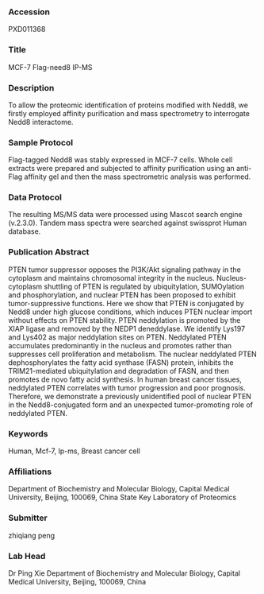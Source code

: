 ### Accession
PXD011368

### Title
MCF-7 Flag-need8 IP-MS

### Description
To allow the proteomic identification of proteins modified with Nedd8, we firstly employed affinity purification and mass spectrometry to interrogate Nedd8 interactome.

### Sample Protocol
Flag-tagged Nedd8 was stably expressed in MCF-7 cells. Whole cell extracts were prepared and subjected to affinity purification using an anti-Flag affinity gel and then the mass spectrometric analysis was performed.

### Data Protocol
The resulting MS/MS data were processed using Mascot search engine (v.2.3.0). Tandem mass spectra were searched against swissprot Human database.

### Publication Abstract
PTEN tumor suppressor opposes the PI3K/Akt signaling pathway in the cytoplasm and maintains chromosomal integrity in the nucleus. Nucleus-cytoplasm shuttling of PTEN is regulated by ubiquitylation, SUMOylation and phosphorylation, and nuclear PTEN has been proposed to exhibit tumor-suppressive functions. Here we show that PTEN is conjugated by Nedd8 under high glucose conditions, which induces PTEN nuclear import without effects on PTEN stability. PTEN neddylation is promoted by the XIAP ligase and removed by the NEDP1 deneddylase. We identify Lys197 and Lys402 as major neddylation sites on PTEN. Neddylated PTEN accumulates predominantly in the nucleus and promotes rather than suppresses cell proliferation and metabolism. The nuclear neddylated PTEN dephosphorylates the fatty acid synthase (FASN) protein, inhibits the TRIM21-mediated ubiquitylation and degradation of FASN, and then promotes de novo fatty acid synthesis. In human breast cancer tissues, neddylated PTEN correlates with tumor progression and poor prognosis. Therefore, we demonstrate a previously unidentified pool of nuclear PTEN in the Nedd8-conjugated form and an unexpected tumor-promoting role of neddylated PTEN.

### Keywords
Human, Mcf-7, Ip-ms, Breast cancer cell

### Affiliations
Department of Biochemistry and Molecular Biology, Capital Medical University, Beijing, 100069, China
State Key Laboratory of Proteomics

### Submitter
zhiqiang peng

### Lab Head
Dr Ping Xie
Department of Biochemistry and Molecular Biology, Capital Medical University, Beijing, 100069, China


